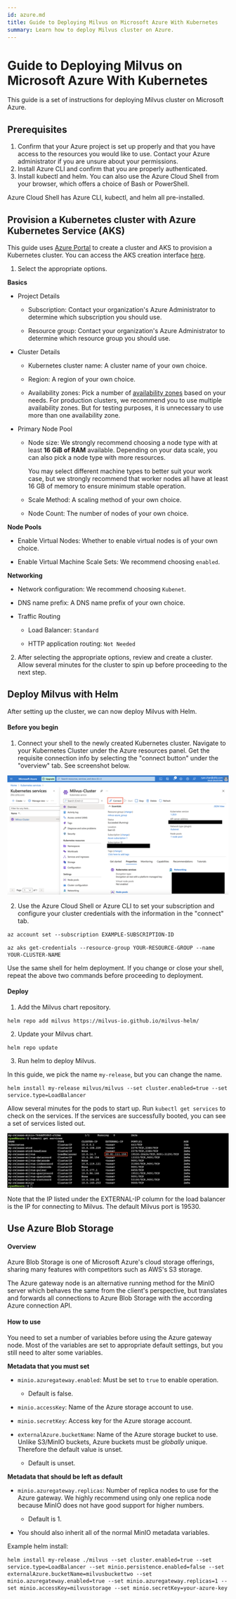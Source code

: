 ```yaml
---
id: azure.md
title: Guide to Deploying Milvus on Microsoft Azure With Kubernetes
summary: Learn how to deploy Milvus cluster on Azure.
---
```


# Guide to Deploying Milvus on Microsoft Azure With Kubernetes

This guide is a set of instructions for deploying Milvus cluster on Microsoft Azure.

## Prerequisites

1. Confirm that your Azure project is set up properly and that you have access to the resources you would like to use. Contact your Azure administrator if you are unsure about your permissions. 
2. Install Azure CLI and confirm that you are properly authenticated. 
3. Install kubectl and helm. You can also use the Azure Cloud Shell from your browser, which offers a choice of Bash or PowerShell. 

<div class="alert note">
Azure Cloud Shell has Azure CLI, kubectl, and helm all pre-installed. 
</div>

## Provision a Kubernetes cluster with Azure Kubernetes Service (AKS)
This guide uses [Azure Portal](https://docs.microsoft.com/en-us/azure/aks/kubernetes-walkthrough-portal) to create a cluster and AKS to provision a Kubernetes cluster. You can access the AKS creation interface [here](https://portal.azure.com/#create/microsoft.aks).

1. Select the appropriate options.

**Basics**

- Project Details
  - Subscription: Contact your organization's Azure Administrator to determine which subscription you should use.

  - Resource group: Contact your organization's Azure Administrator to determine which resource group you should use.

- Cluster Details
  - Kubernetes cluster name: A cluster name of your own choice.

  - Region: A region of your own choice. 

  - Availability zones: Pick a number of [availability zones](https://docs.microsoft.com/en-us/azure/aks/availability-zones#overview-of-availability-zones-for-aks-clusters) based on your needs. For production clusters, we recommend you to use multiple availability zones. But for testing purposes, it is unnecessary to use more than one availability zone.

- Primary Node Pool

  - Node size: We strongly recommend choosing a node type with at least **16 GiB of RAM** available. Depending on your data scale, you can also pick a node type with more resources.
  
    <div class="alert note">    
    You may select different machine types to better suit your work case, but we strongly recommend that worker nodes all have at least 16 GB of memory to ensure minimum stable operation.
    </div>

  - Scale Method: A scaling method of your own choice.

  - Node Count: The number of nodes of your own choice.

**Node Pools**

- Enable Virtual Nodes: Whether to enable virtual nodes is of your own choice.

- Enable Virtual Machine Scale Sets: We recommend choosing `enabled`.

**Networking**

- Network configuration: We recommend choosing `Kubenet`.

- DNS name prefix: A DNS name prefix of your own choice.

- Traffic Routing

  - Load Balancer: `Standard`

  - HTTP application routing: `Not Needed`

2. After selecting the appropriate options, review and create a cluster. Allow several minutes for the cluster to spin up before proceeding to the next step. 

## Deploy Milvus with Helm

After setting up the cluster, we can now deploy Milvus with Helm. 

#### Before you begin

1. Connect your shell to the newly created Kubernetes cluster. 
Navigate to your Kubernetes Cluster under the Azure resources panel. Get the requisite connection info by selecting the "connect button" under the "overview" tab. See screenshot below. 

![Azure](../../../../assets/azure.png)

2. Use the Azure Cloud Shell or Azure CLI to set your subscription and configure your cluster credentials with the information in the "connect" tab.

```
az account set --subscription EXAMPLE-SUBSCRIPTION-ID
```

```
az aks get-credentials --resource-group YOUR-RESOURCE-GROUP --name YOUR-CLUSTER-NAME
```

<div class="alert note">
Use the same shell for helm deployment. If you change or close your shell, repeat the above two commands before proceeding to deployment.
</div>

#### Deploy

1. Add the Milvus chart repository.

```
helm repo add milvus https://milvus-io.github.io/milvus-helm/
```

2. Update your Milvus chart.

```
helm repo update
```

3. Run helm to deploy Milvus. 

<div class="alert note">
In this guide, we pick the name <code>my-release</code>, but you can change the name.
</div>

```
helm install my-release milvus/milvus --set cluster.enabled=true --set service.type=LoadBalancer
```

Allow several minutes for the pods to start up. Run `kubectl get services` to check on the services. If the services are successfully booted, you can see a set of services listed out. 

![Results](../../../../assets/azure_results.png)

<div class="alert note">
Note that the IP listed under the EXTERNAL-IP column for the load balancer is the IP for connecting to Milvus. The default Milvus port is 19530. 
</div>

## Use Azure Blob Storage

#### Overview

Azure Blob Storage is one of Microsoft Azure's cloud storage offerings, sharing many features with competitors such as AWS's S3 storage.

The Azure gateway node is an alternative running method for the MinIO server which behaves the same from the client's perspective, but translates and forwards all connections to Azure Blob Storage with the according Azure connection API.

#### How to use

You need to set a number of variables before using the Azure gateway node. Most of the variables are set to appropriate default settings, but you still need to alter some variables.

**Metadata that you must set**

- `minio.azuregateway.enabled`: Must be set to `true` to enable operation.

  -  Default is false. 

- `minio.accessKey`: Name of the Azure storage account to use.

- `minio.secretKey`: Access key for the Azure storage account.

- `externalAzure.bucketName`: Name of the Azure storage bucket to use. Unlike S3/MinIO buckets, Azure buckets must be *globally* unique. Therefore the default value is unset.

  - Default is unset.

**Metadata that should be left as default**

- `minio.azuregateway.replicas`: Number of replica nodes to use for the Azure gateway. We highly recommend using only one replica node because MinIO does not have good support for higher numbers. 

  - Default is 1.

- You should also inherit all of the normal MinIO metadata variables.

Example helm install:

```
helm install my-release ./milvus --set cluster.enabled=true --set service.type=LoadBalancer --set minio.persistence.enabled=false --set externalAzure.bucketName=milvusbuckettwo --set minio.azuregateway.enabled=true --set minio.azuregateway.replicas=1 --set minio.accessKey=milvusstorage --set minio.secretKey=your-azure-key
```

